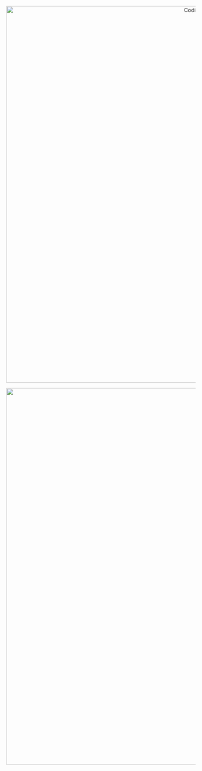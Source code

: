 
<p align="center">
  <img width="1000" src="https://user-images.githubusercontent.com/61885011/215563646-200da64f-8854-41d4-ad59-8b74c8faa799.gif" title="" alt="CodingGIF">
   
</p>

<p align="center">
 <img  width="1000"
  src="https://cr-ss-service.azurewebsites.net/api/ScreenShot?widget=summary&username=vellt&badges=2&width=1500&show-avatar=false&style=--header-bg-color:%23000;--border-radius:10px;"/>

</p>
